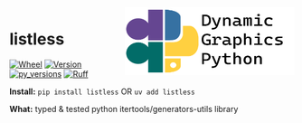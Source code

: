 <a href="https://github.com/dynamic-graphics-inc/dgpy-libs">
<img align="right" src="https://github.com/dynamic-graphics-inc/dgpy-libs/blob/main/docs/images/dgpy_banner.svg?raw=true" alt="drawing" height="120" width="300"/>
</a>

# listless

[![Wheel](https://img.shields.io/pypi/wheel/listless.svg)](https://img.shields.io/pypi/wheel/listless.svg)
[![Version](https://img.shields.io/pypi/v/listless.svg)](https://img.shields.io/pypi/v/listless.svg)
[![py_versions](https://img.shields.io/pypi/pyversions/listless.svg)](https://img.shields.io/pypi/pyversions/listless.svg)
[![Ruff](https://img.shields.io/endpoint?url=https://raw.githubusercontent.com/astral-sh/ruff/main/assets/badge/v2.json)](https://github.com/astral-sh/ruff)

**Install:** `pip install listless` OR `uv add listless`

**What:** typed & tested python itertools/generators-utils library
